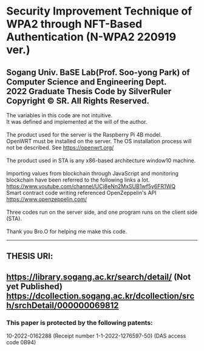 # Security Improvement Technique of WPA2 through NFT-Based Authentication (N-WPA2 220919 ver.)<br/>
Sogang Univ. BaSE Lab(Prof. Soo-yong Park) of Computer Science and Engineering Dept.<br/>
2022 Graduate Thesis Code by SilverRuler <br/>
Copyright © SR. All Rights Reserved. <br/>
-------------------------------------
The variables in this code are not intuitive.<br/>
It was defined and implemented at the will of the author.<br/>
<br/>
The product used for the server is the Raspberry Pi 4B model.<br/>
OpenWRT must be installed on the server. The OS installation process will not be described. See https://openwrt.org/<br/>
<br/>
The product used in STA is any x86-based architecture window10 machine.<br/>
<br/>
Importing values from blockchain through JavaScript and monitoring blockchain have been referred to the following links a lot.<br/> https://www.youtube.com/channel/UCj8eNn2MxSUB1wf5y6FR1WQ<br/>
Smart contract code writing referenced OpenZeppelin's API<br/> https://www.openzeppelin.com/<br/>
<br/>
Three codes run on the server side, and one program runs on the client side (STA).<br/>
<br/>
Thank you Bro.O for helping me make this code.<br/>

-------------------------------------
## THESIS URl: <br/>
https://library.sogang.ac.kr/search/detail/ (Not yet Published) <br/>
https://dcollection.sogang.ac.kr/dcollection/srch/srchDetail/000000069812
---------------------------------------------------------------------------
### This paper is protected by the following patents: <br/>
10-2022-0162288 (Receipt number 1-1-2022-1276597-50) (DAS access code 0B94)
